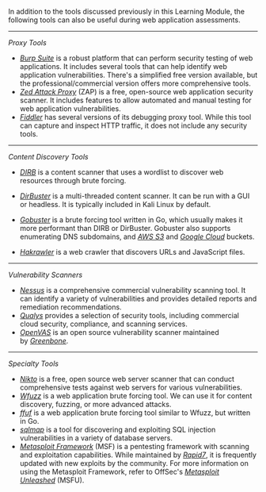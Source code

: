 In addition to the tools discussed previously in this Learning Module, the following tools can also be useful during web application assessments.

---

_Proxy Tools_

- [_Burp Suite_](https://portswigger.net/burp) is a robust platform that can perform security testing of web applications. It includes several tools that can help identify web application vulnerabilities. There's a simplified free version available, but the professional/commercial version offers more comprehensive tools.
- [_Zed Attack Proxy_](https://www.zaproxy.org/) (ZAP) is a free, open-source web application security scanner. It includes features to allow automated and manual testing for web application vulnerabilities.
- [_Fiddler_](https://www.telerik.com/fiddler) has several versions of its debugging proxy tool. While this tool can capture and inspect HTTP traffic, it does not include any security tools.

---

_Content Discovery Tools_

- [_DIRB_](https://dirb.sourceforge.net/) is a content scanner that uses a wordlist to discover web resources through brute forcing.

- [_DirBuster_](https://www.kali.org/tools/dirbuster/) is a multi-threaded content scanner. It can be run with a GUI or headless. It is typically included in Kali Linux by default.

- [_Gobuster_](https://github.com/OJ/gobuster) is a brute forcing tool written in Go, which usually makes it more performant than DIRB or DirBuster. Gobuster also supports enumerating DNS subdomains, and [_AWS S3_](https://aws.amazon.com/s3/) and [_Google Cloud_](https://cloud.google.com/storage/docs/json_api/v1/buckets) buckets.

- [_Hakrawler_](https://github.com/hakluke/hakrawler) is a web crawler that discovers URLs and JavaScript files.

---

_Vulnerability Scanners_

- [_Nessus_](https://www.tenable.com/products/nessus) is a comprehensive commercial vulnerability scanning tool. It can identify a variety of vulnerabilities and provides detailed reports and remediation recommendations.
- [_Qualys_](https://www.qualys.com/) provides a selection of security tools, including commercial cloud security, compliance, and scanning services.
- [_OpenVAS_](https://www.openvas.org/) is an open source vulnerability scanner maintained by [_Greenbone_](https://www.greenbone.net/en/).

---

_Specialty Tools_

- [_Nikto_](https://cirt.net/Nikto2) is a free, open source web server scanner that can conduct comprehensive tests against web servers for various vulnerabilities.
- [_Wfuzz_](https://www.edge-security.com/wfuzz.php) is a web application brute forcing tool. We can use it for content discovery, fuzzing, or more advanced attacks.
- [_ffuf_](https://github.com/ffuf/ffuf) is a web application brute forcing tool similar to Wfuzz, but written in Go.
- [_sqlmap_](https://sqlmap.org/) is a tool for discovering and exploiting SQL injection vulnerabilities in a variety of database servers.
- [_Metasploit Framework_](https://www.metasploit.com/) (MSF) is a pentesting framework with scanning and exploitation capabilities. While maintained by [_Rapid7_](https://www.rapid7.com/), it is frequently updated with new exploits by the community. For more information on using the Metasploit Framework, refer to OffSec's [_Metasploit Unleashed_](https://www.offsec.com/metasploit-unleashed/) (MSFU).
